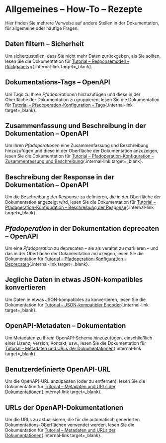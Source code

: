 # Allgemeines – How-To – Rezepte

Hier finden Sie mehrere Verweise auf andere Stellen in der Dokumentation, für allgemeine oder häufige Fragen.

## Daten filtern – Sicherheit

Um sicherzustellen, dass Sie nicht mehr Daten zurückgeben, als Sie sollten, lesen Sie die Dokumentation für [Tutorial – Responsemodell – Rückgabetyp](../tutorial/response-model.md){.internal-link target=_blank}.

## Dokumentations-Tags – OpenAPI

Um Tags zu Ihren *Pfadoperationen* hinzuzufügen und diese in der Oberfläche der Dokumentation zu gruppieren, lesen Sie die Dokumentation für [Tutorial – Pfadoperation-Konfiguration – Tags](../tutorial/path-operation-configuration.md#tags){.internal-link target=_blank}.

## Zusammenfassung und Beschreibung in der Dokumentation – OpenAPI

Um Ihren *Pfadoperationen* eine Zusammenfassung und Beschreibung hinzuzufügen und diese in der Oberfläche der Dokumentation anzuzeigen, lesen Sie die Dokumentation für [Tutorial – Pfadoperation-Konfiguration – Zusammenfassung und Beschreibung](../tutorial/path-operation-configuration.md#zusammenfassung-und-beschreibung){.internal-link target=_blank}.

## Beschreibung der Response in der Dokumentation – OpenAPI

Um die Beschreibung der Response zu definieren, die in der Oberfläche der Dokumentation angezeigt wird, lesen Sie die Dokumentation für [Tutorial – Pfadoperation-Konfiguration – Beschreibung der Response](../tutorial/path-operation-configuration.md#beschreibung-der-response){.internal-link target=_blank}.

## *Pfadoperation* in der Dokumentation deprecaten – OpenAPI

Um eine *Pfadoperation* zu deprecaten – sie als veraltet zu markieren – und das in der Oberfläche der Dokumentation anzuzeigen, lesen Sie die Dokumentation für [Tutorial – Pfadoperation-Konfiguration – Deprecaten](../tutorial/path-operation-configuration.md#eine-pfadoperation-deprecaten){.internal-link target=_blank}.

## Jegliche Daten in etwas JSON-kompatibles konvertieren

Um Daten in etwas JSON-kompatibles zu konvertieren, lesen Sie die Dokumentation für [Tutorial – JSON-kompatibler Encoder](../tutorial/encoder.md){.internal-link target=_blank}.

## OpenAPI-Metadaten – Dokumentation

Um Metadaten zu Ihrem OpenAPI-Schema hinzuzufügen, einschließlich einer Lizenz, Version, Kontakt, usw., lesen Sie die Dokumentation für [Tutorial – Metadaten und URLs der Dokumentationen](../tutorial/metadata.md){.internal-link target=_blank}.

## Benutzerdefinierte OpenAPI-URL

Um die OpenAPI-URL anzupassen (oder zu entfernen), lesen Sie die Dokumentation für [Tutorial – Metadaten und URLs der Dokumentationen](../tutorial/metadata.md#openapi-url){.internal-link target=_blank}.

## URLs der OpenAPI-Dokumentationen

Um die URLs zu aktualisieren, die für die automatisch generierten Dokumentations-Oberflächen verwendet werden, lesen Sie die Dokumentation für [Tutorial – Metadaten und URLs der Dokumentationen](../tutorial/metadata.md#urls-der-dokumentationen){.internal-link target=_blank}.
